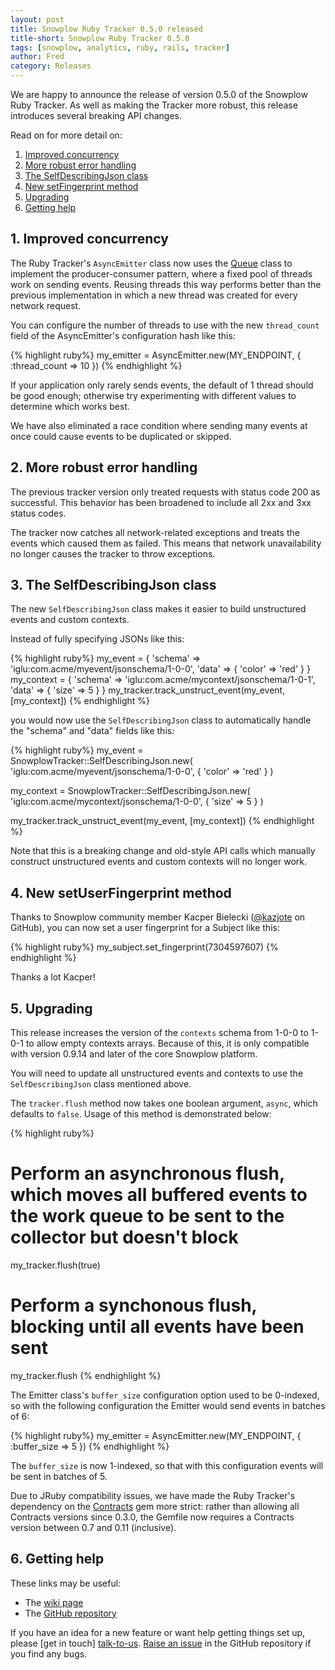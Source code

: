 ```yaml
---
layout: post
title: Snowplow Ruby Tracker 0.5.0 released
title-short: Snowplow Ruby Tracker 0.5.0
tags: [snowplow, analytics, ruby, rails, tracker]
author: Fred
category: Releases
---
```


We are happy to announce the release of version 0.5.0 of the Snowplow Ruby Tracker. As well as making the Tracker more robust, this release introduces several breaking API changes.

Read on for more detail on:

1. [Improved concurrency](/blog/2015/08/11/snowplow-ruby-tracker-0.5.0-released/#threads)
2. [More robust error handling](/blog/2015/08/11/snowplow-ruby-tracker-0.5.0-released/#errors)
3. [The SelfDescribingJson class](/blog/2015/08/11/snowplow-ruby-tracker-0.5.0-released/#selfDescribingJson)
4. [New setFingerprint method](/blog/2015/08/11/snowplow-ruby-tracker-0.5.0-released/#fingerprint)
5. [Upgrading](/blog/2015/08/11/snowplow-ruby-tracker-0.5.0-released/#upgrading)
6. [Getting help](/blog/2015/08/11/snowplow-ruby-tracker-0.5.0-released/#help)

<!--more-->

<h2 id="threads">1. Improved concurrency</h2>

The Ruby Tracker's `AsyncEmitter` class now uses the [Queue][queue] class to implement the producer-consumer pattern, where a fixed pool of threads work on sending events. Reusing threads this way performs better than the previous implementation in which a new thread was created for every network request.

You can configure the number of threads to use with the new `thread_count` field of the AsyncEmitter's configuration hash like this:

{% highlight ruby%}
my_emitter = AsyncEmitter.new(MY_ENDPOINT, {
  :thread_count => 10
})
{% endhighlight %}

If your application only rarely sends events, the default of 1 thread should be good enough; otherwise try experimenting with different values to determine which works best.

We have also eliminated a race condition where sending many events at once could cause events to be duplicated or skipped.

<h2 id="errors">2. More robust error handling</h2>

The previous tracker version only treated requests with status code 200 as successful. This behavior has been broadened to include all 2xx and 3xx status codes.

The tracker now catches all network-related exceptions and treats the events which caused them as failed. This means that network unavailability no longer causes the tracker to throw exceptions.

<h2 id="selfDescribingJson">3. The SelfDescribingJson class</h2>

The new `SelfDescribingJson` class makes it easier to build unstructured events and custom contexts.

Instead of fully specifying JSONs like this:

{% highlight ruby%}
my_event = {
  'schema' => 'iglu:com.acme/myevent/jsonschema/1-0-0',
  'data' => {
    'color' => 'red'
  }
}
my_context = {
  'schema' => 'iglu:com.acme/mycontext/jsonschema/1-0-1',
  'data' => {
    'size' => 5
  }
}
my_tracker.track_unstruct_event(my_event, [my_context])
{% endhighlight %}

you would now use the `SelfDescribingJson` class to automatically handle the "schema" and "data" fields like this:

{% highlight ruby%}
my_event = SnowplowTracker::SelfDescribingJson.new(
  'iglu:com.acme/myevent/jsonschema/1-0-0',
  {
    'color' => 'red'
  }
)

my_context = SnowplowTracker::SelfDescribingJson.new(
  'iglu:com.acme/mycontext/jsonschema/1-0-0',
  {
    'size' => 5
  }
)

my_tracker.track_unstruct_event(my_event, [my_context])
{% endhighlight %}

Note that this is a breaking change and old-style API calls which manually construct unstructured events and custom contexts will no longer work.

<h2 id="fingerprint">4. New setUserFingerprint method</h2>

Thanks to Snowplow community member Kacper Bielecki ([@kazjote][kazjote] on GitHub), you can now set a user fingerprint for a Subject like this:

{% highlight ruby%}
my_subject.set_fingerprint(7304597607)
{% endhighlight %}

Thanks a lot Kacper!

<h2 id="upgrading">5. Upgrading</h2>

This release increases the version of the `contexts` schema from 1-0-0 to 1-0-1 to allow empty contexts arrays. Because of this, it is only compatible with version 0.9.14 and later of the core Snowplow platform.

You will need to update all unstructured events and contexts to use the `SelfDescribingJson` class mentioned above.

The `tracker.flush` method now takes one boolean argument, `async`, which defaults to `false`. Usage of this method is demonstrated below:

{% highlight ruby%}
# Perform an asynchronous flush, which moves all buffered events to the work queue to be sent to the collector but doesn't block
my_tracker.flush(true)

# Perform a synchonous flush, blocking until all events have been sent
my_tracker.flush
{% endhighlight %}

The Emitter class's `buffer_size` configuration option used to be 0-indexed, so with the following configuration the Emitter would send events in batches of 6:

{% highlight ruby%}
my_emitter = AsyncEmitter.new(MY_ENDPOINT, {
  :buffer_size => 5
})
{% endhighlight %}

The `buffer_size` is now 1-indexed, so that with this configuration events will be sent in batches of 5.

Due to JRuby compatibility issues, we have made the Ruby Tracker's dependency on the [Contracts](contracts) gem more strict: rather than allowing all Contracts versions since 0.3.0, the Gemfile now requires a Contracts version between 0.7 and 0.11 (inclusive).

<h2 id="help">6. Getting help</h2>

These links may be useful:

* The [wiki page][wiki]
* The [GitHub repository][repo]

If you have an idea for a new feature or want help getting things set up, please [get in touch] [talk-to-us]. [Raise an issue][issues] in the GitHub repository if you find any bugs.

[queue]: http://ruby-doc.org/stdlib-2.0.0/libdoc/thread/rdoc/Queue.html
[contracts]: https://github.com/egonSchiele/contracts.ruby
[kazjote]: https://github.com/kazjote

[repo]: https://github.com/snowplow/snowplow-ruby-tracker
[wiki]: https://github.com/snowplow/snowplow/wiki/Ruby-Tracker
[issues]: https://github.com/snowplow/snowplow-ruby-tracker/issues
[talk-to-us]: https://github.com/snowplow/snowplow/wiki/Talk-to-us
